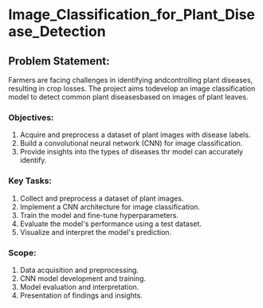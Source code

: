 # Image_Classification_for_Plant_Disease_Detection

## Problem Statement: 
Farmers are facing challenges in identifying andcontrolling plant diseases, resulting in crop losses. The project aims todevelop an image classification model to detect common plant diseasesbased on images of plant leaves.

### Objectives:
1. Acquire and preprocess a dataset of plant images with disease labels.
2. Build a convolutional neural network (CNN) for image classification.
3. Provide insights into the types of diseases thr model can accurately identify.

### Key Tasks:
1. Collect and preprocess a dataset of plant images.
2. Implement a CNN architecture for image classification.
3. Train the  model and fine-tune hyperparameters.
4. Evaluate the model's  performance using a test dataset.
5. Visualize and interpret the model's prediction.

### Scope:
1. Data acquisition and preprocessing.
2. CNN model development and training.
3. Model evaluation and interpretation.
4. Presentation of findings and insights.
